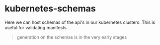 # kubernetes-schemas

Here we can host schemas of the api's in our kubernetes clusters. This is useful 
for validating manifests.

> generation on the schemas is in the very early stages
> 